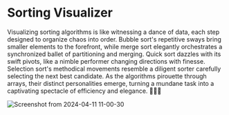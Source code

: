 # Sorting Visualizer

Visualizing sorting algorithms is like witnessing a dance of data, each step designed to organize chaos into order. Bubble sort's repetitive sways bring smaller elements to the forefront, while merge sort elegantly orchestrates a synchronized ballet of partitioning and merging. Quick sort dazzles with its swift pivots, like a nimble performer changing directions with finesse. Selection sort's methodical movements resemble a diligent sorter carefully selecting the next best candidate. As the algorithms pirouette through arrays, their distinct personalities emerge, turning a mundane task into a captivating spectacle of efficiency and elegance. 💃✨🕺

![Screenshot from 2024-04-11 11-00-30](https://github.com/Vaibhav-kesarwani/Sorting-visualizer/assets/116189379/00ad43e5-ab04-4625-ad02-c752825eba97)
